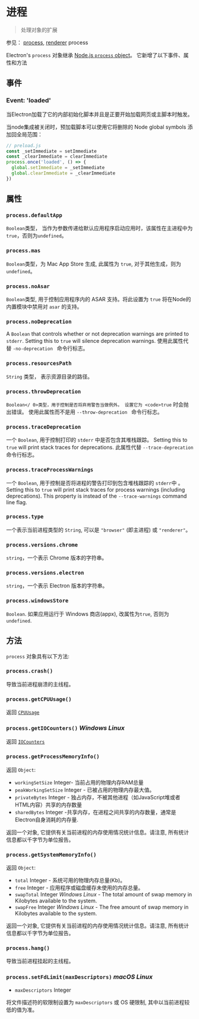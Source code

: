 # 进程

> 处理对象的扩展

参见： [process](../glossary.md#main-process), [renderer](../glossary.md#renderer-process) process

Electron's `process` 对象继承 [Node.js `process` object](https://nodejs.org/api/process.html)。 它新增了以下事件、属性和方法

## 事件

### Event: 'loaded'

当Electron加载了它的内部初始化脚本并且是正要开始加载网页或主脚本时触发。

当node集成被关闭时，预加载脚本可以使用它将删除的 Node global symbols 添加回全局范围：

```javascript
// preload.js
const _setImmediate = setImmediate
const _clearImmediate = clearImmediate
process.once('loaded', () => {
  global.setImmediate = _setImmediate
  global.clearImmediate = _clearImmediate
})
```

## 属性

### `process.defaultApp`

`Boolean`类型， 当作为参数传递给默认应用程序启动应用时，该属性在主进程中为` true `，否则为` undefined `。

### `process.mas`

` Boolean `类型，为 Mac App Store 生成, 此属性为 ` true `, 对于其他生成，则为 ` undefined `。

### `process.noAsar`

` Boolean `类型, 用于控制应用程序内的 ASAR 支持。将此设置为 ` true ` 将在Node的内置模块中禁用对 ` asar ` 的支持。

### `process.noDeprecation`

A `Boolean` that controls whether or not deprecation warnings are printed to `stderr`. Setting this to `true` will silence deprecation warnings. 使用此属性代替 `-no-deprecation ` 命令行标志。

### `process.resourcesPath`

` String ` 类型， 表示资源目录的路径。

### `process.throwDeprecation`

`Boolean</ 0>类型，用于控制是否将弃用警告当做例外。 设置它为 <code>true` 时会抛出错误。 使用此属性而不是用 `--throw-deprecation ` 命令行标志。

### `process.traceDeprecation`

一个 ` Boolean `, 用于控制打印的 ` stderr ` 中是否包含其堆栈跟踪。 Setting this to `true` will print stack traces for deprecations. 此属性代替 `--trace-deprecation` 命令行标志。

### `process.traceProcessWarnings`

一个 ` Boolean `, 用于控制是否将进程的警告打印到包含堆栈跟踪的 ` stderr `中 。 Setting this to `true` will print stack traces for process warnings (including deprecations). This property is instead of the `--trace-warnings` command line flag.

### `process.type`

一个表示当前进程类型的 ` String `, 可以是 ` "browser" ` (即主进程) 或 ` "renderer" `。

### `process.versions.chrome`

` string `，一个表示 Chrome 版本的字符串。

### `process.versions.electron`

` string `，一个表示 Electron 版本的字符串。

### `process.windowsStore`

`Boolean`. 如果应用运行于 Windows 商店(appx), 改属性为`true`, 否则为 `undefined`.

## 方法

` process ` 对象具有以下方法:

### `process.crash()`

导致当前进程崩溃的主线程。

### `process.getCPUUsage()`

返回 [`CPUUsage`](structures/cpu-usage.md)

### `process.getIOCounters()` *Windows* *Linux*

返回 [`IOCounters`](structures/io-counters.md)

### `process.getProcessMemoryInfo()`

返回 ` Object `:

* `workingSetSize` Integer- 当前占用的物理内存RAM总量
* `peakWorkingSetSize` Integer - 已被占用的物理内存最大值。
* `privateBytes` Integer - 独占内存，不被其他进程（如JavaScript堆或者HTML内容）共享的内存数量
* `sharedBytes` Integer -共享内存，在进程之间共享的内存数量，通常是Electron自身消耗的内存量.

返回一个对象, 它提供有关当前进程的内存使用情况统计信息。请注意, 所有统计信息都以千字节为单位报告。

### `process.getSystemMemoryInfo()`

返回 `Object`:

* `total` Integer - 系统可用的物理内存总量(Kb)。
* `free` Integer - 应用程序或磁盘缓存未使用的内存总量。
* `swapTotal` Integer *Windows* *Linux* - The total amount of swap memory in Kilobytes available to the system.
* `swapFree` Integer *Windows* *Linux* - The free amount of swap memory in Kilobytes available to the system.

返回一个对象, 它提供有关当前进程的内存使用情况统计信息。请注意, 所有统计信息都以千字节为单位报告。

### `process.hang()`

导致当前进程挂起的主线程。

### `process.setFdLimit(maxDescriptors)` *macOS* *Linux*

* `maxDescriptors` Integer

将文件描述符的软限制设置为 ` maxDescriptors ` 或 OS 硬限制, 其中以当前进程较低的值为准。